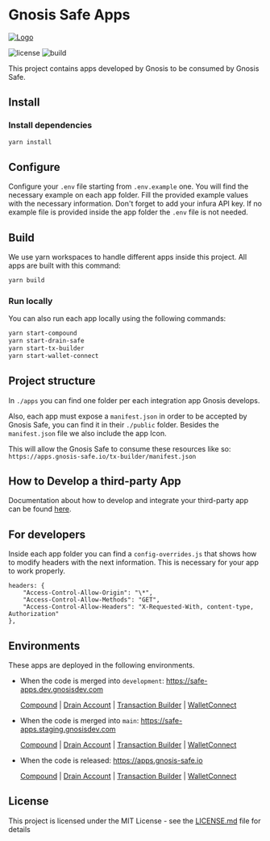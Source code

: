 # Gnosis Safe Apps 

[![Logo](https://raw.githubusercontent.com/gnosis/safe-react-apps/main/assets/logo.png)](https://gnosis-safe.io/)

![license](https://img.shields.io/github/license/gnosis/safe-react-apps)
![build](https://img.shields.io/github/workflow/status/gnosis/safe-react-apps/Deploy%20safe%20apps/main)

This project contains apps developed by Gnosis to be consumed by Gnosis Safe.


## Install

### Install dependencies

```bash
yarn install
```

## Configure

Configure your `.env` file starting from `.env.example` one. You will find the necessary example on each app folder. Fill the provided example values with the necessary information. Don't forget to add your infura API key.
If no example file is provided inside the app folder the `.env` file is not needed.

## Build

We use yarn workspaces to handle different apps inside this project. All apps are built with this command:

```bash
yarn build
```

### Run locally
You can also run each app locally using the following commands:

```bash
yarn start-compound
yarn start-drain-safe
yarn start-tx-builder
yarn start-wallet-connect
```


## Project structure

In `./apps` you can find one folder per each integration app Gnosis develops.

Also, each app must expose a `manifest.json` in order to be accepted by Gnosis Safe, you can find it in their `./public` folder. Besides the `manifest.json` file we also include the app Icon.

This will allow the Gnosis Safe to consume these resources like so: `https://apps.gnosis-safe.io/tx-builder/manifest.json`

## How to Develop a third-party App

Documentation about how to develop and integrate your third-party app can be found [here](https://docs.gnosis-safe.io/build/sdks/safe-apps).

## For developers

Inside each app folder you can find a `config-overrides.js` that shows how to modify headers with the next information. This is necessary for your app to work properly.

```
headers: {
    "Access-Control-Allow-Origin": "\*",
    "Access-Control-Allow-Methods": "GET",
    "Access-Control-Allow-Headers": "X-Requested-With, content-type, Authorization"
},
```

## Environments
These apps are deployed in the following environments.
* When the code is merged into `development`: https://safe-apps.dev.gnosisdev.com

    [Compound](https://safe-apps.dev.gnosisdev.com/compound)
    | [Drain Account](https://safe-apps.dev.gnosisdev.com/drain-safe)
    | [Transaction Builder](https://safe-apps.dev.gnosisdev.com/tx-builder)
    | [WalletConnect](https://safe-apps.dev.gnosisdev.com/wallet-connect)

* When the code is merged into `main`: https://safe-apps.staging.gnosisdev.com

    [Compound](https://safe-apps.staging.gnosisdev.com/compound)
    | [Drain Account](https://safe-apps.staging.gnosisdev.com/drain-safe)
    | [Transaction Builder](https://safe-apps.staging.gnosisdev.com/tx-builder)
    | [WalletConnect](https://safe-apps.staging.gnosisdev.com/wallet-connect)

* When the code is released: https://apps.gnosis-safe.io

    [Compound](https://apps.gnosis-safe.io/compound)
    | [Drain Account](https://apps.gnosis-safe.io/drain-safe)
    | [Transaction Builder](https://apps.gnosis-safe.io/tx-builder)
    | [WalletConnect](https://apps.gnosis-safe.io/wallet-connect)

## License

This project is licensed under the MIT License - see the [LICENSE.md](LICENSE.md) file for details
